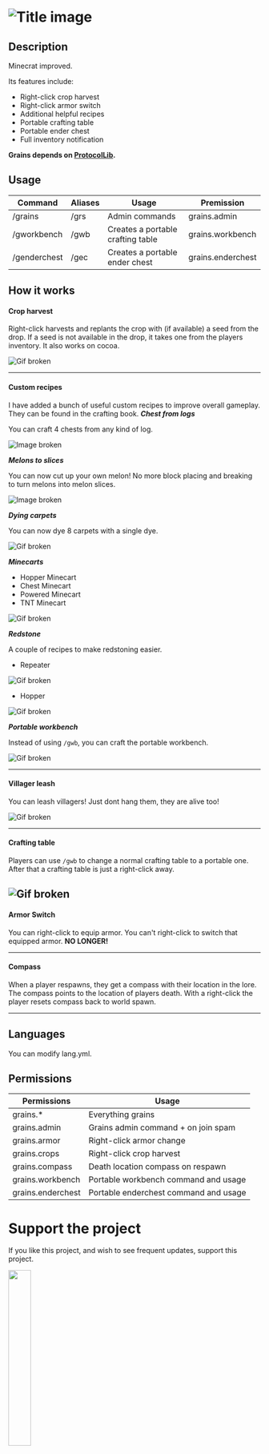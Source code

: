 
![Title image](https://imgur.com/gX62vf7.png)
=== 
Description
---
Minecrat improved.

Its features include:
* Right-click crop harvest
* Right-click armor switch
* Additional helpful recipes
* Portable crafting table
* Portable ender chest
* Full inventory notification

**Grains depends on [ProtocolLib](https://github.com/dmulloy2/ProtocolLib).**

Usage
---
Command | Aliases | Usage | Premission
--- | --- | --- | ----
/grains | /grs | Admin commands | grains.admin
/gworkbench | /gwb | Creates a portable crafting table | grains.workbench
/genderchest | /gec | Creates a portable ender chest | grains.enderchest

How it works
---
#### Crop harvest
Right-click harvests and replants the crop with (if available) a seed from the drop. If a seed is not available in the drop, it takes one from the players inventory.
It also works on cocoa.

![Gif broken](https://i.imgur.com/mdzpzh4.gif)

---

#### Custom recipes
I have added a bunch of useful custom recipes to improve overall gameplay.
They can be found in the crafting book.
_**Chest from logs**_

You can craft 4 chests from any kind of log.

![Image broken](https://imgur.com/1WBvcnw.gif)

_**Melons to slices**_

You can now cut up your own melon! No more block placing and breaking to turn melons into melon slices.

![Image broken](https://imgur.com/8E7Mvoj.png)

_**Dying carpets**_


You can now dye 8 carpets with a single dye.

![Gif broken](https://imgur.com/Bw52pnB.gif)

_**Minecarts**_
* Hopper Minecart
* Chest Minecart
* Powered Minecart
* TNT Minecart

![Gif broken](https://imgur.com/GogpbQK.gif)

_**Redstone**_

A couple of recipes to make redstoning easier.

* Repeater

![Gif broken](https://imgur.com/xXDcm3C.png)
* Hopper

![Gif broken](https://imgur.com/AEMSKmC.png)

_**Portable workbench**_

Instead of using `/gwb`, you can craft the portable workbench.

![Gif broken](https://imgur.com/9T49MNw.png)

---

#### Villager leash
You can leash villagers! Just dont hang them, they are alive too!

![Gif broken](https://i.imgur.com/v9GBAg6.gif)

---


#### Crafting table
Players can use `/gwb` to change a normal crafting table to a portable one. After that a crafting table is just a right-click away.

![Gif broken](https://i.imgur.com/GGpMHbm.gif)
---

#### Armor Switch
You can right-click to equip armor. You can't right-click to switch that equipped armor. **NO LONGER!**
 

---

#### Compass
When a player respawns, they get a compass with their location in the lore. The compass points to the location of players death. With a right-click the player resets compass back to world spawn.


---


Languages
---
You can modify lang.yml.


Permissions
---
Permissions | Usage
--- | ---
grains.* | Everything grains
grains.admin | Grains admin command + on join spam
grains.armor | Right-click armor change
grains.crops | Right-click crop harvest
grains.compass | Death location compass on respawn
grains.workbench | Portable workbench command and usage
grains.enderchest | Portable enderchest command and usage

Support the project
===
If you like this project, and wish to see frequent updates, support this project.

<a href="https://paypal.me/zbe420?locale.x=en_US"><img style="width: 30%; height: 30%;" src="https://raw.githubusercontent.com/stefan-niedermann/paypal-donate-button/master/paypal-donate-button.png?fbclid=IwAR1C58lEX29L-ZlY23vzQcaZBrJnihD9z1B075At7eNiBnaxzT4If08Wung"></img></a>

